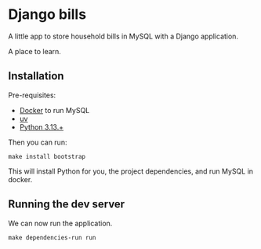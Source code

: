 # Django bills

A little app to store household bills in MySQL with a Django application.

A place to learn.

## Installation

Pre-requisites:

- [Docker](https://www.docker.com/) to run MySQL
- [uv](https://docs.astral.sh/uv/)
- [Python 3.13.+](https://www.python.org)

Then you can run:

```shell
make install bootstrap
```

This will install Python for you, the project dependencies, and run MySQL in docker.

## Running the dev server

We can now run the application.

```shell
make dependencies-run run
```
